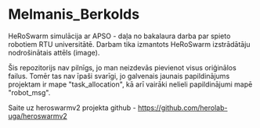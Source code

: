 # Melmanis_Berkolds
HeRoSwarm simulācija ar APSO - daļa no bakalaura darba par spieto robotiem RTU universitātē.
Darbam tika izmantots HeRoSwarm izstrādātāju nodrošinātais attēls (image).

Šis repozitorijs nav pilnīgs, jo man neizdevās pievienot visus oriģinālos failus.
Tomēr tas nav īpaši svarīgi, jo galvenais jaunais papildinājums projektam ir mape "task_allocation", kā arī vairāki nelieli papildinājumi mapē "robot_msg".

Saite uz heroswarmv2 projekta github - https://github.com/herolab-uga/heroswarmv2
